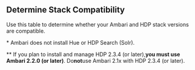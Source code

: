 ## Determine Stack Compatibility

Use this table to determine whether your Ambari and HDP stack versions are compatible.

\* Ambari does not install Hue or HDP Search \(Solr\).

\*\* If you plan to install and manage HDP 2.3.4 \(or later\),**you must use Ambari 2.2.0 \(or later\)**. Do**not**use Ambari 2.1x with HDP 2.3.4 \(or later\).

